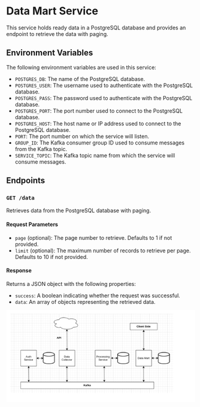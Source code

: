 # Data Mart Service

This service holds ready data in a PostgreSQL database and provides an endpoint to retrieve the data with paging.

## Environment Variables

The following environment variables are used in this service:

- `POSTGRES_DB`: The name of the PostgreSQL database.
- `POSTGRES_USER`: The username used to authenticate with the PostgreSQL database.
- `POSTGRES_PASS`: The password used to authenticate with the PostgreSQL database.
- `POSTGRES_PORT`: The port number used to connect to the PostgreSQL database.
- `POSTGRES_HOST`: The host name or IP address used to connect to the PostgreSQL database.
- `PORT`: The port number on which the service will listen.
- `GROUP_ID`: The Kafka consumer group ID used to consume messages from the Kafka topic.
- `SERVICE_TOPIC`: The Kafka topic name from which the service will consume messages.

## Endpoints

### `GET /data`

Retrieves data from the PostgreSQL database with paging.

#### Request Parameters

- `page` (optional): The page number to retrieve. Defaults to 1 if not provided.
- `limit` (optional): The maximum number of records to retrieve per page. Defaults to 10 if not provided.

#### Response

Returns a JSON object with the following properties:

- `success`: A boolean indicating whether the request was successful.
- `data`: An array of objects representing the retrieved data.

![alt text](humanize.png)
